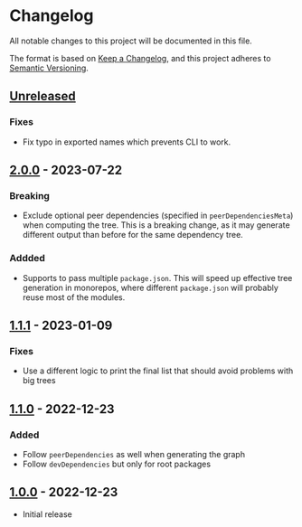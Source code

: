 # Changelog

All notable changes to this project will be documented in this file.

The format is based on [Keep a Changelog](https://keepachangelog.com/en/1.0.0/),
and this project adheres to [Semantic Versioning](https://semver.org/spec/v2.0.0.html).

## [Unreleased]

### Fixes

- Fix typo in exported names which prevents CLI to work.

## [2.0.0] - 2023-07-22

### Breaking

- Exclude optional peer dependencies (specified in `peerDependenciesMeta`) when computing the tree. This is a breaking change, as it may generate different output than before for the same dependency tree.

### Addded

- Supports to pass multiple `package.json`. This will speed up effective tree generation in monorepos, where different `package.json` will probably reuse most of the modules.

## [1.1.1] - 2023-01-09

### Fixes

- Use a different logic to print the final list that should avoid problems with big trees

## [1.1.0] - 2022-12-23

### Added

- Follow `peerDependencies` as well when generating the graph
- Follow `devDependencies` but only for root packages

## [1.0.0] - 2022-12-23

- Initial release

[unreleased]: https://github.com/scinos/effectve-dependency-tree/compare/2.0.0...HEAD
[2.0.0]: https://github.com/scinos/effectve-dependency-tree/compare/1.1.1...2.0.0
[1.1.1]: https://github.com/scinos/effectve-dependency-tree/compare/1.1.0...1.1.1
[1.1.0]: https://github.com/scinos/effectve-dependency-tree/compare/1.0.0...1.1.0
[1.0.0]: https://github.com/scinos/effectve-dependency-tree/releases/tag/1.0.0

